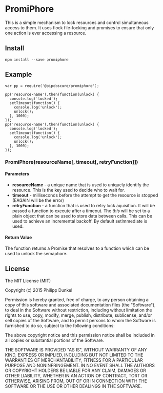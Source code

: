 # PromiPhore

This is a simple mechanism to lock resources and control simultaneous access to them. It uses flock file-locking and promises to ensure that only one action is ever accessing a resource.

## Install

    npm install --save promiphore

## Example

    var pp = require('@pipobscure/promiphore');

    pp('resource-name').then(function(unlock) {
      console.log('locked');
      setTimeout(function() {
        console.log('unlock');
        unlock();
      }, 1000);
    });
    pp('resource-name').then(function(unlock) {
      console.log('locked');
      setTimeout(function() {
        console.log('unlock');
        unlock();
      }, 1000);
    });

### PromiPhore(resourceName[, timeout[, retryFunction]])

#### Parameters

 * **resourceName** - a unique name that is used to uniquely identify the resource. This is the key used to decide who to wait for.
 * **timeout** - milliseconds before the attempt to get the resource is stopped (EAGAIN will be the error)
 * **retryFunction** - a function that is used to retry lock aquisition. It will be passed a function to execute after a timeout. The *this* will be set to a plain object that can be used to store data between calls. This can be used to achieve an incremental backoff. By default setImmediate is used.

#### Return Value

The function returns a Promise that resolves to a function which can be used to unlock the semaphore.

## License

The MIT License (MIT)

Copyright (c) 2015 Philipp Dunkel

Permission is hereby granted, free of charge, to any person obtaining a copy
of this software and associated documentation files (the "Software"), to deal
in the Software without restriction, including without limitation the rights
to use, copy, modify, merge, publish, distribute, sublicense, and/or sell
copies of the Software, and to permit persons to whom the Software is
furnished to do so, subject to the following conditions:

The above copyright notice and this permission notice shall be included in all
copies or substantial portions of the Software.

THE SOFTWARE IS PROVIDED "AS IS", WITHOUT WARRANTY OF ANY KIND, EXPRESS OR
IMPLIED, INCLUDING BUT NOT LIMITED TO THE WARRANTIES OF MERCHANTABILITY,
FITNESS FOR A PARTICULAR PURPOSE AND NONINFRINGEMENT. IN NO EVENT SHALL THE
AUTHORS OR COPYRIGHT HOLDERS BE LIABLE FOR ANY CLAIM, DAMAGES OR OTHER
LIABILITY, WHETHER IN AN ACTION OF CONTRACT, TORT OR OTHERWISE, ARISING FROM,
OUT OF OR IN CONNECTION WITH THE SOFTWARE OR THE USE OR OTHER DEALINGS IN THE
SOFTWARE.
